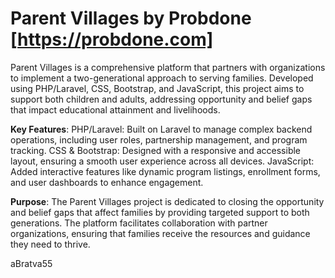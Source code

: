 # Parent Villages by Probdone [https://probdone.com]
Parent Villages is a comprehensive platform that partners with organizations to implement a two-generational approach to serving families. Developed using PHP/Laravel, CSS, Bootstrap, and JavaScript, this project aims to support both children and adults, addressing opportunity and belief gaps that impact educational attainment and livelihoods.

**Key Features**:
PHP/Laravel: Built on Laravel to manage complex backend operations, including user roles, partnership management, and program tracking.
CSS & Bootstrap: Designed with a responsive and accessible layout, ensuring a smooth user experience across all devices.
JavaScript: Added interactive features like dynamic program listings, enrollment forms, and user dashboards to enhance engagement.

**Purpose**:
The Parent Villages project is dedicated to closing the opportunity and belief gaps that affect families by providing targeted support to both generations. The platform facilitates collaboration with partner organizations, ensuring that families receive the resources and guidance they need to thrive.

aBratva55